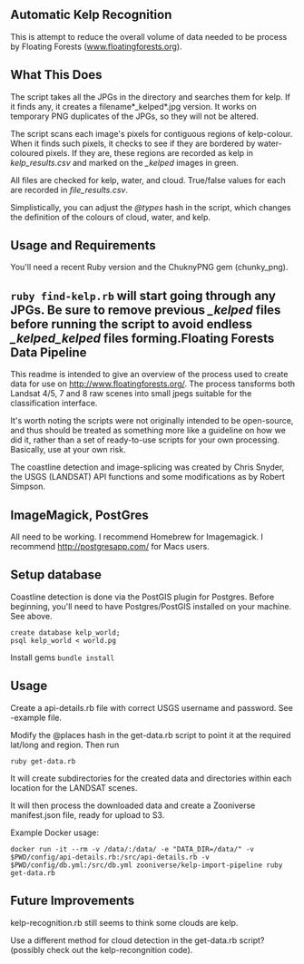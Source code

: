 Automatic Kelp Recognition
---

This is attempt to reduce the overall volume of data needed to be process by Floating Forests (www.floatingforests.org).

What This Does
---

The script takes all the JPGs in the directory and searches them for kelp. If it finds any, it creates a filename*_kelped*.jpg version. It works on temporary PNG duplicates of the JPGs, so they will not be altered.

The script scans each image's pixels for contiguous regions of kelp-colour. When it finds such pixels, it checks to see if they are bordered by water-coloured pixels. If they are, these regions are recorded as kelp in *kelp_results.csv* and marked on the *_kelped* images in green.

All files are checked for kelp, water, and cloud. True/false values for each are recorded in *file_results.csv*.

Simplistically, you can adjust the *@types* hash in the script, which changes the definition of the colours of cloud, water, and kelp.


Usage and Requirements
---
You'll need a recent Ruby version and the ChuknyPNG gem (chunky_png).

`ruby find-kelp.rb` will start going through any JPGs. Be sure to remove previous *_kelped* files before running the script to avoid endless *_kelped_kelped* files forming.Floating Forests Data Pipeline
---

This readme is intended to give an overview of the process used to create data for use on http://www.floatingforests.org/. The process tansforms both Landsat 4/5, 7 and 8 raw scenes into small jpegs suitable for the classification interface.

It's worth noting the scripts were not originally intended to be open-source, and thus should be treated as something more like a guideline on how we did it, rather than a set of ready-to-use scripts for your own processing. Basically, use at your own risk.

The coastline detection and image-splicing was created by Chris Snyder, the USGS (LANDSAT) API functions and some modifications as by Robert Simpson.

ImageMagick, PostGres 
---

All need to be working. I recommend Homebrew for Imagemagick. I recommend http://postgresapp.com/ for Macs users.

Setup database
---

Coastline detection is done via the PostGIS plugin for Postgres. Before beginning, you'll need to have Postgres/PostGIS installed on your machine. See above.

`create database kelp_world;`   
`psql kelp_world < world.pg`

Install gems
`bundle install`

Usage
---

Create a api-details.rb file with correct USGS username and password. See -example file.

Modify the @places hash in the get-data.rb script to point it at the required lat/long and region. Then run

`ruby get-data.rb`

It will create subdirectories for the created data and directories within each location for the LANDSAT scenes.

It will then process the downloaded data and create a Zooniverse manifest.json file, ready for upload to S3.

Example Docker usage:

```
docker run -it --rm -v /data/:/data/ -e "DATA_DIR=/data/" -v $PWD/config/api-details.rb:/src/api-details.rb -v $PWD/config/db.yml:/src/db.yml zooniverse/kelp-import-pipeline ruby get-data.rb
```

Future Improvements
---

kelp-recognition.rb still seems to think some clouds are kelp.

Use a different method for cloud detection in the get-data.rb script? (possibly check out the kelp-recongnition code).

